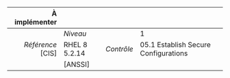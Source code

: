 
|           À implémenter    |    |    |    |
|----------------:|:---|---:|:---|
|                 |*Niveau*|| 1 |
|*Référence* [CIS]| RHEL 8 5.2.14 |*Contrôle*| 05.1 Establish Secure Configurations |
|                 |[ANSSI] ||  |

